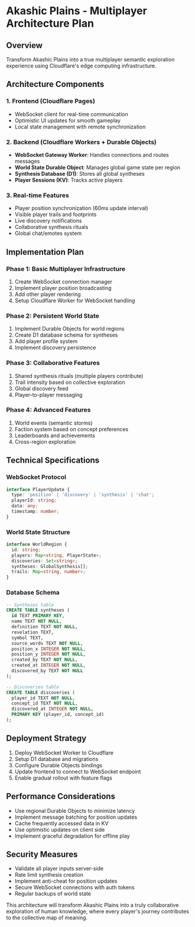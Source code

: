 # Akashic Plains - Multiplayer Architecture Plan

## Overview
Transform Akashic Plains into a true multiplayer semantic exploration experience using Cloudflare's edge computing infrastructure.

## Architecture Components

### 1. Frontend (Cloudflare Pages)
- WebSocket client for real-time communication
- Optimistic UI updates for smooth gameplay
- Local state management with remote synchronization

### 2. Backend (Cloudflare Workers + Durable Objects)
- **WebSocket Gateway Worker**: Handles connections and routes messages
- **World State Durable Object**: Manages global game state per region
- **Synthesis Database (D1)**: Stores all global syntheses
- **Player Sessions (KV)**: Tracks active players

### 3. Real-time Features
- Player position synchronization (60ms update interval)
- Visible player trails and footprints
- Live discovery notifications
- Collaborative synthesis rituals
- Global chat/emotes system

## Implementation Plan

### Phase 1: Basic Multiplayer Infrastructure
1. Create WebSocket connection manager
2. Implement player position broadcasting
3. Add other player rendering
4. Setup Cloudflare Worker for WebSocket handling

### Phase 2: Persistent World State
1. Implement Durable Objects for world regions
2. Create D1 database schema for syntheses
3. Add player profile system
4. Implement discovery persistence

### Phase 3: Collaborative Features
1. Shared synthesis rituals (multiple players contribute)
2. Trail intensity based on collective exploration
3. Global discovery feed
4. Player-to-player messaging

### Phase 4: Advanced Features
1. World events (semantic storms)
2. Faction system based on concept preferences
3. Leaderboards and achievements
4. Cross-region exploration

## Technical Specifications

### WebSocket Protocol
```typescript
interface PlayerUpdate {
  type: 'position' | 'discovery' | 'synthesis' | 'chat';
  playerId: string;
  data: any;
  timestamp: number;
}
```

### World State Structure
```typescript
interface WorldRegion {
  id: string;
  players: Map<string, PlayerState>;
  discoveries: Set<string>;
  syntheses: GlobalSynthesis[];
  trails: Map<string, number>;
}
```

### Database Schema
```sql
-- Syntheses table
CREATE TABLE syntheses (
  id TEXT PRIMARY KEY,
  name TEXT NOT NULL,
  definition TEXT NOT NULL,
  revelation TEXT,
  symbol TEXT,
  source_words TEXT NOT NULL,
  position_x INTEGER NOT NULL,
  position_y INTEGER NOT NULL,
  created_by TEXT NOT NULL,
  created_at INTEGER NOT NULL,
  discovered_by TEXT NOT NULL
);

-- Discoveries table
CREATE TABLE discoveries (
  player_id TEXT NOT NULL,
  concept_id TEXT NOT NULL,
  discovered_at INTEGER NOT NULL,
  PRIMARY KEY (player_id, concept_id)
);
```

## Deployment Strategy
1. Deploy WebSocket Worker to Cloudflare
2. Setup D1 database and migrations
3. Configure Durable Objects bindings
4. Update frontend to connect to WebSocket endpoint
5. Enable gradual rollout with feature flags

## Performance Considerations
- Use regional Durable Objects to minimize latency
- Implement message batching for position updates
- Cache frequently accessed data in KV
- Use optimistic updates on client side
- Implement graceful degradation for offline play

## Security Measures
- Validate all player inputs server-side
- Rate limit synthesis creation
- Implement anti-cheat for position updates
- Secure WebSocket connections with auth tokens
- Regular backups of world state

This architecture will transform Akashic Plains into a truly collaborative exploration of human knowledge, where every player's journey contributes to the collective map of meaning.